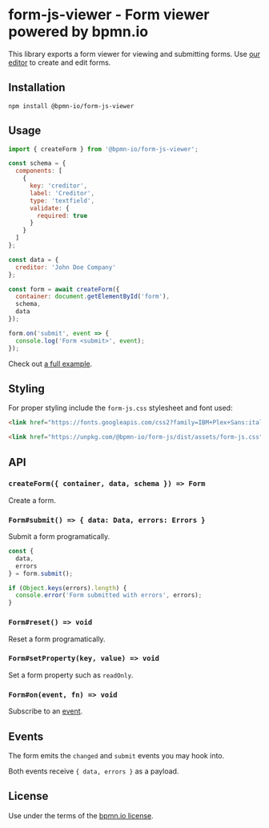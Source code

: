 # form-js-viewer - Form viewer powered by bpmn.io

This library exports a form viewer for viewing and submitting forms. Use [our editor](../form-js-editor) to create and edit forms.


## Installation

```
npm install @bpmn-io/form-js-viewer
```


## Usage

```javascript
import { createForm } from '@bpmn-io/form-js-viewer';

const schema = {
  components: [
    {
      key: 'creditor',
      label: 'Creditor',
      type: 'textfield',
      validate: {
        required: true
      }
    }
  ]
};

const data = {
  creditor: 'John Doe Company'
};

const form = await createForm({
  container: document.getElementById('form'),
  schema,
  data
});

form.on('submit', event => {
  console.log('Form <submit>', event);
});
```

Check out [a full example](https://github.com/bpmn-io/form-js-example).


## Styling

For proper styling include the `form-js.css` stylesheet and font used:

```html
<link href="https://fonts.googleapis.com/css2?family=IBM+Plex+Sans:ital,wght@0,400;0,600;1,400&display=swap" rel="stylesheet">

<link href="https://unpkg.com/@bpmn-io/form-js/dist/assets/form-js.css" rel="stylesheet">
```


## API

### `createForm({ container, data, schema }) => Form`

Create a form.


### `Form#submit() => { data: Data, errors: Errors }`

Submit a form programatically.

```javascript
const {
  data,
  errors
} = form.submit();

if (Object.keys(errors).length) {
  console.error('Form submitted with errors', errors);
}
```


### `Form#reset() => void`

Reset a form programatically.


### `Form#setProperty(key, value) => void`

Set a form property such as `readOnly`.

### `Form#on(event, fn) => void`

Subscribe to an [event](#events).


## Events

The form emits the `changed` and `submit` events you may hook into.

Both events receive `{ data, errors }` as a payload.


## License

Use under the terms of the [bpmn.io license](http://bpmn.io/license).
